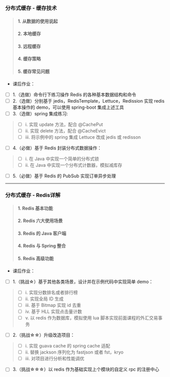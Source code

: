 ### 分布式缓存 - 缓存技术
> #### 1. 从数据的使用说起 
> #### 2. 本地缓存
> #### 3. 远程缓存
> #### 4. 缓存策略
> #### 5. 缓存常见问题
* 课后作业：
-[ ] 1.（选做）命令行下练习操作 Redis 的各种基本数据结构和命令
-[ ] 2.（选做）分别基于 jedis，RedisTemplate，Lettuce，Redission 实现 redis 基本操作的 demo，可以使用 spring-boot 集成上述工具
-[ ] 3.（选做）spring 集成练习:
>-[ ] i. 实现 update 方法，配合 @CachePut
>-[ ] ii. 实现 delete 方法，配合 @CacheEvict
>-[ ] iii. 将示例中的 spring 集成 Lettuce 改成 jedis 或 redisson
-[ ] 4.（必做）基于 Redis 封装分布式数据操作：
>-[ ] i. 在 Java 中实现一个简单的分布式锁
>-[ ] ii. 在 Java 中实现一个分布式计数器，模拟减库存
-[ ] 5.（必做）基于 Redis 的 PubSub 实现订单异步处理
---
### 分布式缓存 - Redis详解
> #### 1. Redis 基本功能
> #### 2. Redis 六大使用场景 
> #### 3. Redis 的 Java 客户端 
> #### 4. Redis 与 Spring 整合 
> #### 5. Redis 高级功能
* 课后作业：
-[ ] 1.（挑战☆）基于其他各类场景，设计并在示例代码中实现简单 demo：
>-[ ] i. 实现分数排名或者排行榜
>-[ ] ii. 实现全局 ID 生成
>-[ ] iii. 基于 Bitmap 实现 id 去重
>-[ ] iv. 基于 HLL 实现点击量计数
>-[ ] v. 以 redis 作为数据库，模拟使用 lua 脚本实现前面课程的外汇交易事务
-[ ] 2.（挑战☆☆）升级改造项目：
>-[ ] i. 实现 guava cache 的 spring cache 适配
>-[ ] ii. 替换 jackson 序列化为 fastjson 或者 fst，kryo
>-[ ] iii. 对项目进行分析和性能调优
-[ ] 3.（挑战☆☆☆）以 redis 作为基础实现上个模块的自定义 rpc 的注册中心